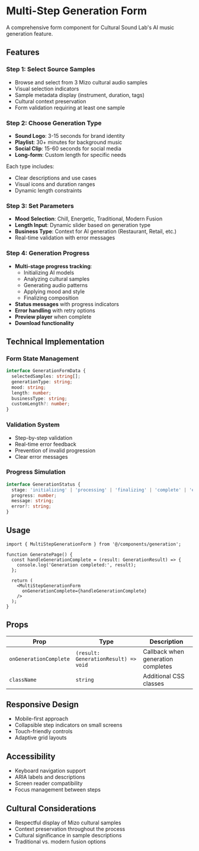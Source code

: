 # Multi-Step Generation Form

A comprehensive form component for Cultural Sound Lab's AI music generation feature.

## Features

### Step 1: Select Source Samples
- Browse and select from 3 Mizo cultural audio samples
- Visual selection indicators
- Sample metadata display (instrument, duration, tags)
- Cultural context preservation
- Form validation requiring at least one sample

### Step 2: Choose Generation Type
- **Sound Logo**: 3-15 seconds for brand identity
- **Playlist**: 30+ minutes for background music
- **Social Clip**: 15-60 seconds for social media
- **Long-form**: Custom length for specific needs

Each type includes:
- Clear descriptions and use cases
- Visual icons and duration ranges
- Dynamic length constraints

### Step 3: Set Parameters
- **Mood Selection**: Chill, Energetic, Traditional, Modern Fusion
- **Length Input**: Dynamic slider based on generation type
- **Business Type**: Context for AI generation (Restaurant, Retail, etc.)
- Real-time validation with error messages

### Step 4: Generation Progress
- **Multi-stage progress tracking**:
  - Initializing AI models
  - Analyzing cultural samples
  - Generating audio patterns
  - Applying mood and style
  - Finalizing composition
- **Status messages** with progress indicators
- **Error handling** with retry options
- **Preview player** when complete
- **Download functionality**

## Technical Implementation

### Form State Management
```typescript
interface GenerationFormData {
  selectedSamples: string[];
  generationType: string;
  mood: string;
  length: number;
  businessType: string;
  customLength?: number;
}
```

### Validation System
- Step-by-step validation
- Real-time error feedback
- Prevention of invalid progression
- Clear error messages

### Progress Simulation
```typescript
interface GenerationStatus {
  stage: 'initializing' | 'processing' | 'finalizing' | 'complete' | 'error';
  progress: number;
  message: string;
  error?: string;
}
```

## Usage

```tsx
import { MultiStepGenerationForm } from '@/components/generation';

function GeneratePage() {
  const handleGenerationComplete = (result: GenerationResult) => {
    console.log('Generation completed:', result);
  };

  return (
    <MultiStepGenerationForm 
      onGenerationComplete={handleGenerationComplete}
    />
  );
}
```

## Props

| Prop | Type | Description |
|------|------|-------------|
| `onGenerationComplete` | `(result: GenerationResult) => void` | Callback when generation completes |
| `className` | `string` | Additional CSS classes |

## Responsive Design

- Mobile-first approach
- Collapsible step indicators on small screens
- Touch-friendly controls
- Adaptive grid layouts

## Accessibility

- Keyboard navigation support
- ARIA labels and descriptions
- Screen reader compatibility
- Focus management between steps

## Cultural Considerations

- Respectful display of Mizo cultural samples
- Context preservation throughout the process
- Cultural significance in sample descriptions
- Traditional vs. modern fusion options